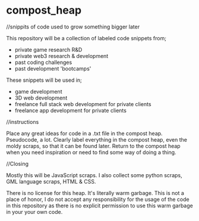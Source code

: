 # compost_heap
//snippits of code used to grow something bigger later

This repository will be a collection of labeled code snippets from;
- private game research R&D
- private web3 research & development
- past coding challenges
- past development 'bootcamps'

These snippets will be used in;
- game development
- 3D web development
- freelance full stack web development for private clients
- freelance app development for private clients

//instructions

Place any great ideas for code in a .txt file in the compost heap.
Pseudocode, a lot.
Clearly label everything in the compost heap, even the moldy scraps, so that it can be found later.
Return to the compost heap when you need inspiration or need to find some way of doing a thing.

//Closing

Mostly this will be JavaScript scraps.  I also collect some python scraps, GML language scraps, HTML & CSS.

There is no license for this heap.  It's literally warm garbage.  This is not a place of honor, I do not accept any responsibility for the usage of the code in this repository as there is no explicit permission to use this warm garbage in your your own code.
